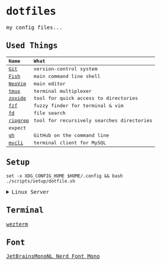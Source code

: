 <samp>

# dotfiles

my config files...

## Used Things

| Name                                             | What                                      |
| :----------------------------------------------- | :---------------------------------------- |
| [Git](https://github.com/git/git)                | version-control system                    |
| [Fish](https://github.com/fish-shell/fish-shell) | main command line shell                   |
| [NeoVim](https://github.com/neovim/neovim)       | main editor                               |
| [tmux](https://github.com/tmux/tmux)             | terminal multiplexer                      |
| [zoxide](https://github.com/ajeetdsouza/zoxide)  | tool for quick access to directories      |
| [fzf](https://github.com/junegunn/fzf)           | fuzzy finder for terminal & vim           |
| [fd](https://github.com/sharkdp/fd)              | file search                               |
| [ripgrep](https://github.com/BurntSushi/ripgrep) | tool for recursively searches directories |
| expect                                           |                                           |
| [gh](https://github.com/cli/cli)                 | GitHub on the command line                |
| [mycli](https://github.com/dbcli/mycli)          | terminal client for MySQL                 |

## Setup

```fish
set -x XDG_CONFIG_HOME $HOME/.config && bash ./scripts/setup/dotfile.sh
```

<details>
<summary>Linux Server</summary>

### 1. Setup bashrc

```bash
curl -o $HOME/.bashrc https://raw.githubusercontent.com/grandcolline/dotfiles/main/bashrc && source $HOME/.bashrc
```

### 2. Install development tool

```bash
curl https://raw.githubusercontent.com/grandcolline/dotfiles/main/scripts/setup/linux.sh | bash
```

### 3. Setup dotfiles

```bash
fish
cd ~/develop/src/github.com/grandcolline/dotfiles
set -x XDG_CONFIG_HOME $HOME/.config && bash ./scripts/setup/dotfile.sh
echo "set -x PC_NAME 'リモートPC'" > $HOME/.config/fish/conf.d/remote.local.fish
```

### 4. Create GitHub keys

```bash
ssh-keygen -t ed25519
nvim ~/.ssh/config
# Host github github.com
#   HostName github.com
#   IdentityFile ~/.ssh/id_ed25519
#   User git

chmod 644 ~/.ssh/config
```

and register pub key in [here](https://github.com/settings/keys).

### 4. Install Docker (if you need docker)

```bash
curl https://raw.githubusercontent.com/grandcolline/dotfiles/main/scripts/setup/linux.docker.sh | bash
```

</details>

## Terminal

[wezterm](https://wezfurlong.org/wezterm/)

## Font

[JetBrainsMonoNL Nerd Font Mono](https://github.com/ryanoasis/nerd-fonts/tree/master/patched-fonts/JetBrainsMono/NoLigatures)

<!-- [Ricty Diminished with icons](https://github.com/iij/fontmerger/tree/master/sample) -->

</samp>
